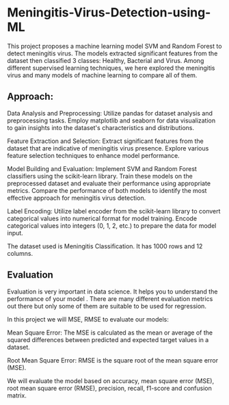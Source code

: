 # Meningitis-Virus-Detection-using-ML

This project proposes a machine learning model SVM and Random Forest to detect meningitis virus. The models extracted significant features from the dataset then classified 3 classes: Healthy, Bacterial and Virus. Among different supervised learning techniques, we here explored the meningitis virus and many models of machine learning to compare all of them.

## Approach:

Data Analysis and Preprocessing: Utilize pandas for dataset analysis and preprocessing tasks. Employ matplotlib and seaborn for data visualization to gain insights into the dataset's characteristics and distributions.

Feature Extraction and Selection: Extract significant features from the dataset that are indicative of meningitis virus presence. Explore various feature selection techniques to enhance model performance.

Model Building and Evaluation: Implement SVM and Random Forest classifiers using the scikit-learn library. Train these models on the preprocessed dataset and evaluate their performance using appropriate metrics. Compare the performance of both models to identify the most effective approach for meningitis virus detection.

Label Encoding: Utilize label encoder from the scikit-learn library to convert categorical values into numerical format for model training. Encode categorical values into integers (0, 1, 2, etc.) to prepare the data for model input.

The dataset used is Meningitis Classification. It has 1000 rows and  12 columns. 


## Evaluation

Evaluation is very important in data science. It helps you to understand the performance of your model . There are many different evaluation metrics out there but only some of them are suitable to be used for regression.

In this project we will MSE, RMSE to evaluate our models:

Mean Square Error: The MSE is calculated as the mean or average of the squared differences between predicted and expected target values in a dataset.

Root Mean Square Error: RMSE is the square root of the mean square error (MSE).

We will evaluate the model based on accuracy, mean square error (MSE), root mean square error (RMSE), precision, recall, f1-score and confusion matrix.
